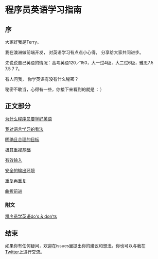 # 程序员英语学习指南

## 序

大家好我是Terry。

我在澳洲做前端开发， 对英语学习有点点小心得， 分享给大家共同进步。  

先说说自己英语的情况：高考英语120／150，大一过4级，大二过6级，雅思7.5 7.5 7 7。

有人问我， 你学英语有没有什么秘密？

秘密不敢当，心得有一些，你接下来看到的就是 ：）

## 正文部分
[为什么程序员要学好英语](/为什么程序员要学好英语.md)

[我对语言学习的看法](/我对语言学习的看法.md)

[明确且合理的目标](明确且合理的目标.md)

[极其重视基础](极其重视基础.md)

[有效输入](有效输入.md)

[安全的输出环境](安全的输出环境.md)

[重复再重复](重复再重复.md)

[曲折前进](曲折前进.md)

### 附文 

[程序员学英语do's & don'ts](程序员学英语dos-donts.md)






## 结束
如果你有任何疑问，欢迎在issues里提出你的建议和想法。你也可以与我在[Twitter](https://twitter.com/terrytyli)上进行交流。




